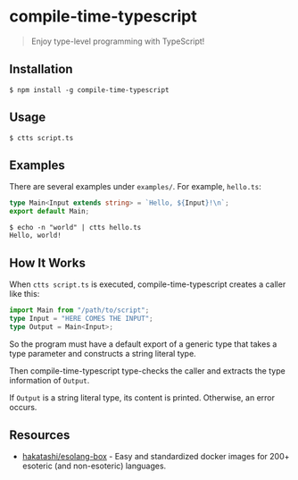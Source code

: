 # compile-time-typescript

> Enjoy type-level programming with TypeScript!

## Installation

```shell
$ npm install -g compile-time-typescript
```

## Usage

```shell
$ ctts script.ts
```

## Examples

There are several examples under `examples/`. For example, `hello.ts`:

```typescript
type Main<Input extends string> = `Hello, ${Input}!\n`;
export default Main;
```

```shell
$ echo -n "world" | ctts hello.ts
Hello, world!
```

## How It Works

When `ctts script.ts` is executed, compile-time-typescript creates a caller like this:

```typescript
import Main from "/path/to/script";
type Input = "HERE COMES THE INPUT";
type Output = Main<Input>;
```

So the program must have a default export of a generic type that takes a type parameter and constructs a string literal type.

Then compile-time-typescript type-checks the caller and extracts the type information of `Output`.

If `Output` is a string literal type, its content is printed. Otherwise, an error occurs.

## Resources

- [hakatashi/esolang-box](https://github.com/hakatashi/esolang-box) - Easy and standardized docker images for 200+ esoteric (and non-esoteric) languages.
